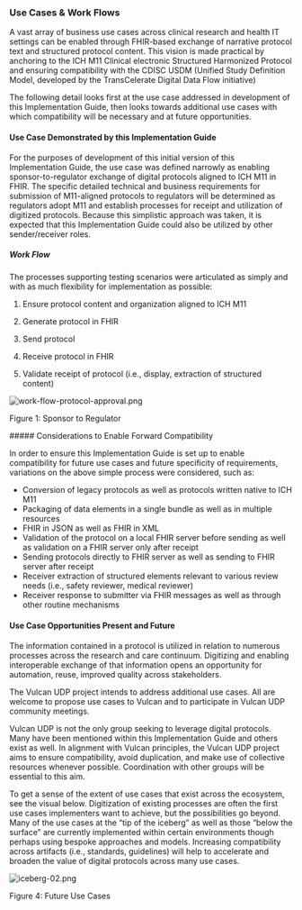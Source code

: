 ### Use Cases & Work Flows 

A vast array of business use cases across clinical research and health IT settings can be enabled through FHIR-based exchange of narrative protocol text and structured protocol content. This vision is made practical by anchoring to the ICH M11 Clinical electronic Structured Harmonized Protocol and ensuring compatibility with the CDISC USDM (Unified Study Definition Model, developed by the TransCelerate Digital Data Flow initiative)

The following detail looks first at the use case addressed in development of this Implementation Guide, then looks towards additional use cases with which compatibility will be necessary and at future opportunities. 

#### Use Case Demonstrated by this Implementation Guide

For the purposes of development of this initial version of this Implementation Guide, the use case was defined narrowly as enabling sponsor-to-regulator exchange of digital protocols aligned to ICH M11 in FHIR. The specific detailed technical and business requirements for submission of M11-aligned protocols to regulators will be determined as regulators adopt M11 and establish processes for receipt and utilization of digitized protocols. Because this simplistic approach was taken, it is expected that this Implementation Guide could also be utilized by other sender/receiver roles. 

##### Work Flow

The processes supporting testing scenarios were articulated as simply and with as much flexibility for implementation as possible:

1. Ensure protocol content and organization aligned to ICH M11

2. Generate protocol in FHIR

3. Send protocol 

4. Receive protocol in FHIR

5. Validate receipt of protocol (i.e., display, extraction of structured content)

   

<div><img src="work-flow-protocol-approval.png" alt="work-flow-protocol-approval.png" style="max-width: 80%;
 height: auto;" />
<p>Figure 1: Sponsor to Regulator</p></div>
##### Considerations to Enable Forward Compatibility

In order to ensure this Implementation Guide is set up to enable compatibility for future use cases and future specificity of requirements, variations on the above simple process were considered, such as:

- Conversion of legacy protocols as well as protocols written native to ICH M11
- Packaging of data elements in a single bundle as well as in multiple resources 
- FHIR in JSON as well as FHIR in XML
- Validation of the protocol on a local FHIR server before sending as well as validation on a FHIR server only after receipt
- Sending protocols directly to FHIR server as well as sending to FHIR server after receipt 
- Receiver extraction of structured elements relevant to various review needs (i.e., safety reviewer, medical reviewer)
- Receiver response to submitter via FHIR messages as well as through other routine mechanisms

#### Use Case Opportunities Present and Future

The information contained in a protocol is utilized in relation to numerous processes across the research and care continuum. Digitizing and enabling interoperable exchange of that information opens an opportunity for automation, reuse, improved quality across stakeholders. 

The Vulcan UDP project intends to address additional use cases. All are welcome to propose use cases to Vulcan and to participate in Vulcan UDP community meetings. 

Vulcan UDP is not the only group seeking to leverage digital protocols. Many have been mentioned within this Implementation Guide and others exist as well. In alignment with Vulcan principles, the Vulcan UDP project aims to ensure compatibility, avoid duplication, and make use of collective resources whenever possible. Coordination with other groups will be essential to this aim. 

To get a sense of the extent of use cases that exist across the ecosystem, see the visual below. Digitization of existing processes are often the first use cases implementers want to achieve, but the possibilities go beyond. Many of the use cases at the “tip of the iceberg” as well as those “below the surface” are currently implemented within certain environments though perhaps using bespoke approaches and models. Increasing compatibility across artifacts (i.e., standards, guidelines) will help to accelerate and broaden the value of digital protocols across many use cases.



<div><img src="iceberg-02.png" alt="iceberg-02.png" style="max-width: 90%;
 height: auto;" />
<p>Figure 4: Future Use Cases</p></div>





